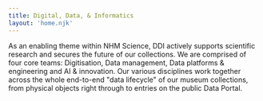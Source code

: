 ```yaml
---
title: Digital, Data, & Informatics
layout: 'home.njk'
---
```


As an enabling theme within NHM Science, DDI actively supports scientific research and secures the future of our collections. We are comprised of four core teams: Digitisation, Data management, Data platforms & engineering and AI & innovation. Our various disciplines work together across the whole end-to-end "data lifecycle" of our museum collections, from physical objects right through to entries on the public Data Portal.